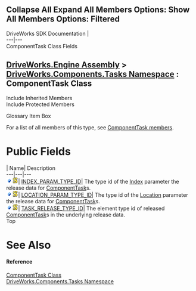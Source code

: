 Collapse All Expand All Members Options: Show All  Members Options: Filtered   
---  
DriveWorks SDK Documentation  |   
---|---  
ComponentTask Class Fields   
  
[DriveWorks.Engine Assembly](topic2156.md) > [DriveWorks.Components.Tasks Namespace](topic6391.md) : ComponentTask Class  
---  
  
Include Inherited Members    
Include Protected Members    


Glossary Item Box

For a list of all members of this type, see [ComponentTask members](topic6408.md).

# Public Fields

| Name| Description  
---|---|---  
![Public Field](dotnetimages/publicField.gif)![static \(Shared in Visual Basic\)](dotnetimages/static.gif)| [INDEX_PARAM_TYPE_ID](topic6423.md)| The type id of the [Index](topic6415.md) parameter the release data for [ComponentTask](topic6407.md)s.   
![Public Field](dotnetimages/publicField.gif)![static \(Shared in Visual Basic\)](dotnetimages/static.gif)| [LOCATION_PARAM_TYPE_ID](topic6424.md)| The type id of the [Location](topic6416.md) parameter the release data for [ComponentTask](topic6407.md)s.   
![Public Field](dotnetimages/publicField.gif)![static \(Shared in Visual Basic\)](dotnetimages/static.gif)| [TASK_RELEASE_TYPE_ID](topic6425.md)| The element type id of released [ComponentTask](topic6407.md)s in the underlying release data.   
Top

# See Also

#### Reference

[ComponentTask Class](topic6407.md)   
[DriveWorks.Components.Tasks Namespace](topic6391.md)


